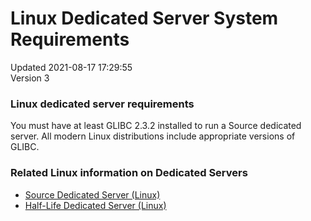 # Linux Dedicated Server System Requirements
Updated 2021-08-17 17:29:55  
Version 3  

### Linux dedicated server requirements
  
  
You must have at least GLIBC 2.3.2 installed to run a Source dedicated server. All modern Linux distributions include appropriate versions of GLIBC.  
  
  
### Related Linux information on Dedicated Servers
* [Source Dedicated Server (Linux)](https://steamcommunity.com/discussions/forum/14/)
* [Half-Life Dedicated Server (Linux)](https://steamcommunity.com/discussions/forum/16/)